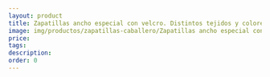 ```yaml
---
layout: product
title: Zapatillas ancho especial con velcro. Distintos tejidos y colores. Especial invierno_25€
image: img/productos/zapatillas-caballero/Zapatillas ancho especial con velcro. Distintos tejidos y colores. Especial invierno_25€.webp
price: 
tags: 
description: 
order: 0
---
```

